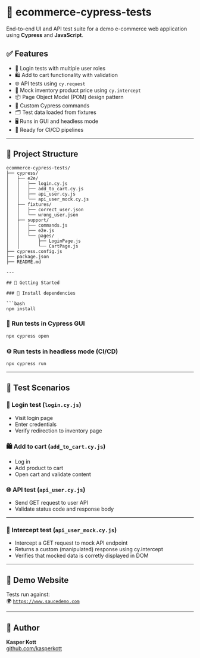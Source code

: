 # 🛒 ecommerce-cypress-tests

End-to-end UI and API test suite for a demo e-commerce web application using **Cypress** and **JavaScript**.

## ✅ Features

- 🔐 Login tests with multiple user roles
- 🛍️ Add to cart functionality with validation
- 🌐 API tests using `cy.request`
- 📍 Mock inventory product price using `cy.intercept`
- 📦 Page Object Model (POM) design pattern
- 🧩 Custom Cypress commands
- 🗂️ Test data loaded from fixtures
- 🖥️ Runs in GUI and headless mode
- 🎯 Ready for CI/CD pipelines

---

## 📁 Project Structure

```
ecommerce-cypress-tests/
├── cypress/
│   ├── e2e/                     
│   │   ├── login.cy.js
│   │   ├── add_to_cart.cy.js
│   │   ├── api_user.cy.js
│   │   └── api_user_mock.cy.js
│   ├── fixtures/               
│   │   ├── correct_user.json
│   │   └── wrong_user.json
│   ├── support/
│   │   ├── commands.js         
│   │   ├── e2e.js              
│   │   └── pages/              
│   │       ├── LoginPage.js
│   │       └── CartPage.js
├── cypress.config.js           
├── package.json                
├── README.md                   

---

## 🚀 Getting Started

### 🔧 Install dependencies

```bash
npm install
```

### 🧪 Run tests in Cypress GUI

```bash
npx cypress open
```

### ⚙️ Run tests in headless mode (CI/CD)

```bash
npx cypress run
```

---

## 🧪 Test Scenarios

### 🔐 Login test (`login.cy.js`)
- Visit login page
- Enter credentials
- Verify redirection to inventory page

### 🛍️ Add to cart (`add_to_cart.cy.js`)
- Log in
- Add product to cart
- Open cart and validate content

### 🌐 API test (`api_user.cy.js`)
- Send GET request to user API
- Validate status code and response body

---

### 📍 Intercept test (`api_user_mock.cy.js`)
- Intercept a GET request to mock API endpoint
- Returns a custom (manipulated) response using cy.intercept
- Verifies that mocked data is corretly displayed in DOM

---

## 🔗 Demo Website

Tests run against:  
🌍 [`https://www.saucedemo.com`](https://www.saucedemo.com)

---

## 👤 Author

**Kasper Kott**  
[github.com/kasperkott](https://github.com/kasperkott)

